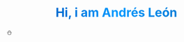 <h1 style="background: linear-gradient(to right, #04a, #09f, #06b); -webkit-background-clip: text; color: transparent; text-align: center;">Hi, i am Andrés León</h1>⛄
